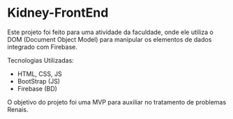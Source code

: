# Kidney-FrontEnd

Este projeto foi feito para uma atividade da faculdade, onde ele utiliza o DOM (Document Object Model) para manipular os elementos de dados integrado com Firebase.

Tecnologias Utilizadas:

* HTML, CSS, JS
* BootStrap (JS)
* Firebase (BD)

O objetivo do projeto foi uma MVP para auxiliar no tratamento de problemas Renais.
